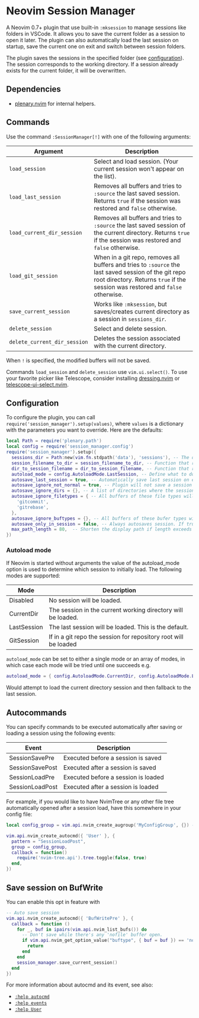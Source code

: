 # Neovim Session Manager

A Neovim 0.7+ plugin that use built-in `:mksession` to manage sessions like folders in VSCode. It allows you to save the current folder as a session to open it later. The plugin can also automatically load the last session on startup, save the current one on exit and switch between session folders.

The plugin saves the sessions in the specified folder (see [configuration](#configuration)). The session corresponds to the working directory. If a session already exists for the current folder, it will be overwritten.

## Dependencies

- [plenary.nvim](https://github.com/nvim-lua/plenary.nvim) for internal helpers.

## Commands

Use the command `:SessionManager[!]` with one of the following arguments:

| Argument                     | Description                                                                                                                                                                             |
| -----------------------------| --------------------------------------------------------------------------------------------------------------------------------------------------------------------------------------- |
| `load_session`               | Select and load session. (Your current session won't appear on the list).                                                                                                               |
| `load_last_session`          | Removes all buffers and tries to `:source` the last saved session. Returns `true` if the session was restored and `false` otherwise.                                                    |
| `load_current_dir_session`   | Removes all buffers and tries to `:source` the last saved session of the current directory. Returns `true` if the session was restored and `false` otherwise.                           |
| `load_git_session`           | When in a git repo, removes all buffers and tries to `:source` the last saved session of the git repo root directory. Returns `true` if the session was restored and `false` otherwise. |
| `save_current_session`       | Works like `:mksession`, but saves/creates current directory as a session in `sessions_dir`.                                                                                            |
| `delete_session`             | Select and delete session.                                                                                                                                                              |
| `delete_current_dir_session` | Deletes the session associated with the current directory.                                                                                                                              |

When `!` is specified, the modified buffers will not be saved.

Commands `load_session` and `delete_session` use `vim.ui.select()`. To use your favorite picker like Telescope, consider installing [dressing.nvim](https://github.com/stevearc/dressing.nvim) or [telescope-ui-select.nvim](https://github.com/nvim-telescope/telescope-ui-select.nvim).

## Configuration

To configure the plugin, you can call `require('session_manager').setup(values)`, where `values` is a dictionary with the parameters you want to override. Here are the defaults:

```lua
local Path = require('plenary.path')
local config = require('session_manager.config')
require('session_manager').setup({
  sessions_dir = Path:new(vim.fn.stdpath('data'), 'sessions'), -- The directory where the session files will be saved.
  session_filename_to_dir = session_filename_to_dir, -- Function that replaces symbols into separators and colons to transform filename into a session directory.
  dir_to_session_filename = dir_to_session_filename, -- Function that replaces separators and colons into special symbols to transform session directory into a filename. Should use `vim.uv.cwd()` if the passed `dir` is `nil`.
  autoload_mode = config.AutoloadMode.LastSession, -- Define what to do when Neovim is started without arguments. See "Autoload mode" section below.
  autosave_last_session = true, -- Automatically save last session on exit and on session switch.
  autosave_ignore_not_normal = true, -- Plugin will not save a session when no buffers are opened, or all of them aren't writable or listed.
  autosave_ignore_dirs = {}, -- A list of directories where the session will not be autosaved.
  autosave_ignore_filetypes = { -- All buffers of these file types will be closed before the session is saved.
    'gitcommit',
    'gitrebase',
  },
  autosave_ignore_buftypes = {}, -- All buffers of these bufer types will be closed before the session is saved.
  autosave_only_in_session = false, -- Always autosaves session. If true, only autosaves after a session is active.
  max_path_length = 80,  -- Shorten the display path if length exceeds this threshold. Use 0 if don't want to shorten the path at all.
})
```

### Autoload mode

If Neovim is started without arguments the value of the autoload_mode option is used to determine which session to initially load. The following modes are supported:

| Mode        | Description                                                     |
| ----------- | --------------------------------------------------------------- |
| Disabled    | No session will be loaded.                                      |
| CurrentDir  | The session in the current working directory will be loaded.    |
| LastSession | The last session will be loaded. This is the default.           |
| GitSession  | If in a git repo the session for repository root will be loaded |

`autoload_mode` can be set to either a single mode or an array of modes, in which
case each mode will be tried until one succeeds e.g.

```lua
autoload_mode = { config.AutoloadMode.CurrentDir, config.AutoloadMode.LastSession }
```

Would attempt to load the current directory session and then fallback to the last session.


## Autocommands

You can specify commands to be executed automatically after saving or loading a session using the following events:

| Event           | Description                         |
| --------------- | ----------------------------------- |
| SessionSavePre  | Executed before a session is saved  |
| SessionSavePost | Executed after a session is saved   |
| SessionLoadPre  | Executed before a session is loaded |
| SessionLoadPost | Executed after a session is loaded  |

For example, if you would like to have NvimTree or any other file tree automatically opened after a session load, have this somewhere in your config file:

```lua
local config_group = vim.api.nvim_create_augroup('MyConfigGroup', {}) -- A global group for all your config autocommands

vim.api.nvim_create_autocmd({ 'User' }, {
  pattern = "SessionLoadPost",
  group = config_group,
  callback = function()
    require('nvim-tree.api').tree.toggle(false, true)
  end,
})
```

## Save session on BufWrite

You can enable this opt in feature with

```lua
-- Auto save session
vim.api.nvim_create_autocmd({ 'BufWritePre' }, {
  callback = function ()
    for _, buf in ipairs(vim.api.nvim_list_bufs()) do
      -- Don't save while there's any 'nofile' buffer open.
      if vim.api.nvim_get_option_value("buftype", { buf = buf }) == 'nofile' then
        return
      end
    end
    session_manager.save_current_session()
  end
})
```

For more information about autocmd and its event, see also:

- [`:help autocmd`](https://neovim.io/doc/user/autocmd.html)
- [`:help events`](https://neovim.io/doc/user/autocmd.html#events)
- [`:help User`](https://neovim.io/doc/user/autocmd.html#User)
